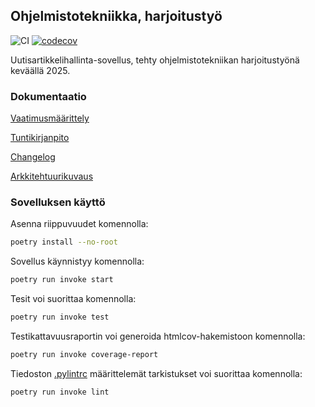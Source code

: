 ## Ohjelmistotekniikka, harjoitustyö

![CI](https://github.com/jipeso/ohjelmistotekniikka/actions/workflows/main.yml/badge.svg)
[![codecov](https://codecov.io/gh/jipeso/ohjelmistotekniikka/graph/badge.svg?token=Y9H6OC1Q2A)](https://codecov.io/gh/jipeso/ohjelmistotekniikka)

Uutisartikkelihallinta-sovellus, tehty ohjelmistotekniikan harjoitustyönä keväällä 2025.

### Dokumentaatio

[Vaatimusmäärittely](https://github.com/jipeso/ohjelmistotekniikka/blob/main/dokumentaatio/vaatimusmaarittely.md)

[Tuntikirjanpito](https://github.com/jipeso/ohjelmistotekniikka/blob/main/dokumentaatio/tuntikirjanpito.md)

[Changelog](https://github.com/jipeso/ohjelmistotekniikka/blob/main/dokumentaatio/changelog.md)

[Arkkitehtuurikuvaus](https://github.com/jipeso/ohjelmistotekniikka/blob/main/dokumentaatio/arkkitehtuuri.md)

### Sovelluksen käyttö

Asenna riippuvuudet komennolla:

```bash
poetry install --no-root
```

Sovellus käynnistyy komennolla:

```bash
poetry run invoke start
```

Tesit voi suorittaa komennolla:

```bash
poetry run invoke test
```

Testikattavuusraportin voi generoida htmlcov-hakemistoon komennolla:

```bash
poetry run invoke coverage-report
```

Tiedoston [.pylintrc](./.pylintrc) määrittelemät tarkistukset voi suorittaa komennolla:

```bash
poetry run invoke lint
```
